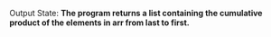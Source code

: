 Output State: **The program returns a list containing the cumulative product of the elements in arr from last to first.**